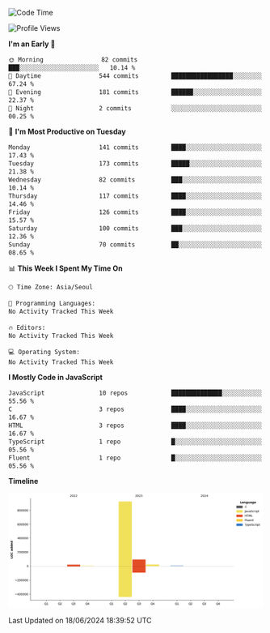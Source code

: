 <!--START_SECTION:waka-->
![Code Time](http://img.shields.io/badge/Code%20Time-64%20hrs%2015%20mins-blue)

![Profile Views](http://img.shields.io/badge/Profile%20Views-0-blue)

**I'm an Early 🐤** 

```text
🌞 Morning                82 commits          ███░░░░░░░░░░░░░░░░░░░░░░   10.14 % 
🌆 Daytime                544 commits         █████████████████░░░░░░░░   67.24 % 
🌃 Evening                181 commits         ██████░░░░░░░░░░░░░░░░░░░   22.37 % 
🌙 Night                  2 commits           ░░░░░░░░░░░░░░░░░░░░░░░░░   00.25 % 
```
📅 **I'm Most Productive on Tuesday** 

```text
Monday                   141 commits         ████░░░░░░░░░░░░░░░░░░░░░   17.43 % 
Tuesday                  173 commits         █████░░░░░░░░░░░░░░░░░░░░   21.38 % 
Wednesday                82 commits          ███░░░░░░░░░░░░░░░░░░░░░░   10.14 % 
Thursday                 117 commits         ████░░░░░░░░░░░░░░░░░░░░░   14.46 % 
Friday                   126 commits         ████░░░░░░░░░░░░░░░░░░░░░   15.57 % 
Saturday                 100 commits         ███░░░░░░░░░░░░░░░░░░░░░░   12.36 % 
Sunday                   70 commits          ██░░░░░░░░░░░░░░░░░░░░░░░   08.65 % 
```


📊 **This Week I Spent My Time On** 

```text
🕑︎ Time Zone: Asia/Seoul

💬 Programming Languages: 
No Activity Tracked This Week

🔥 Editors: 
No Activity Tracked This Week

💻 Operating System: 
No Activity Tracked This Week
```

**I Mostly Code in JavaScript** 

```text
JavaScript               10 repos            ██████████████░░░░░░░░░░░   55.56 % 
C                        3 repos             ████░░░░░░░░░░░░░░░░░░░░░   16.67 % 
HTML                     3 repos             ████░░░░░░░░░░░░░░░░░░░░░   16.67 % 
TypeScript               1 repo              █░░░░░░░░░░░░░░░░░░░░░░░░   05.56 % 
Fluent                   1 repo              █░░░░░░░░░░░░░░░░░░░░░░░░   05.56 % 
```



**Timeline**

![Lines of Code chart](https://raw.githubusercontent.com/project-dy/project-dy/main/assets/bar_graph.png)


 Last Updated on 18/06/2024 18:39:52 UTC
<!--END_SECTION:waka-->
